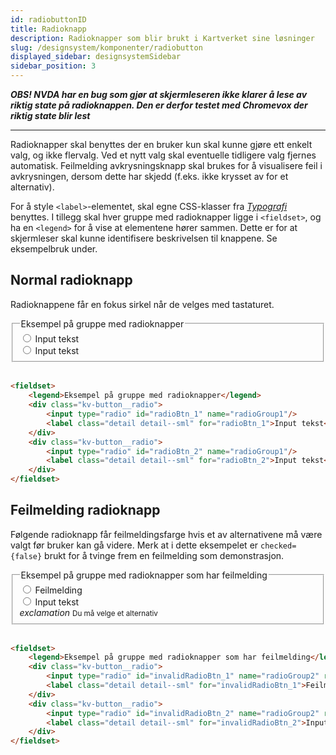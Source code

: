 ```yaml
---
id: radiobuttonID
title: Radioknapp
description: Radioknapper som blir brukt i Kartverket sine løsninger
slug: /designsystem/komponenter/radiobutton
displayed_sidebar: designsystemSidebar
sidebar_position: 3
---
```


***OBS! NVDA har en bug som gjør at skjermleseren ikke klarer å lese av riktig state på radioknappen. Den er derfor
testet med Chromevox der riktig state blir lest***

***

Radioknapper skal benyttes der en bruker kun skal kunne gjøre ett enkelt valg, og ikke flervalg. Ved et nytt valg skal
eventuelle tidligere valg fjernes automatisk. Feilmelding avkrysningsknapp skal brukes for å visualisere feil i
avkrysningen, dersom dette har skjedd (f.eks. ikke krysset av for et alternativ).

For å style <code><label\></code>-elementet, skal egne CSS-klasser fra
[_Typografi_](../designTokens/typography.mdx#label)
benyttes. I tillegg skal hver gruppe med radioknapper ligge i <code><fieldset\></code>, og ha en <code><legend\></code>
for å vise at elementene hører sammen. Dette er for at skjermleser skal kunne identifisere beskrivelsen til knappene. Se
eksempelbruk under.

## Normal radioknapp

Radioknappene får en fokus sirkel når de velges med tastaturet.

<fieldset>
    <legend>Eksempel på gruppe med radioknapper</legend>
    <div class="kv-button__radio">
        <input type="radio" id="radioBtn_1" name="radioGroup1"/>
        <label class="detail detail--sml" for="radioBtn_1">Input tekst</label>
    </div>
    <div class="kv-button__radio">
        <input type="radio" id="radioBtn_2" name="radioGroup1"/>
        <label class="detail detail--sml" for="radioBtn_2">Input tekst</label>
    </div>
</fieldset>

<br/>

```markdown
<fieldset>
    <legend>Eksempel på gruppe med radioknapper</legend>
    <div class="kv-button__radio">
        <input type="radio" id="radioBtn_1" name="radioGroup1"/>
        <label class="detail detail--sml" for="radioBtn_1">Input tekst</label>
    </div>
    <div class="kv-button__radio">
        <input type="radio" id="radioBtn_2" name="radioGroup1"/>
        <label class="detail detail--sml" for="radioBtn_2">Input tekst</label>
    </div>
</fieldset>
```

## Feilmelding radioknapp

Følgende radioknapp får feilmeldingsfarge hvis et av alternativene må være valgt før bruker kan gå videre. Merk at i
dette eksempelet er <code>checked={false}</code> brukt for å tvinge frem en feilmelding som demonstrasjon.

<fieldset>
    <legend>Eksempel på gruppe med radioknapper som har feilmelding</legend>
    <div class="kv-button__radio">
        <input type="radio" id="invalidRadioBtn_1" name="radioGroup2" required/>
        <label class="detail detail--sml" for="invalidRadioBtn_1">Feilmelding</label>
    </div>
    <div class="kv-button__radio">
        <input type="radio" id="invalidRadioBtn_2" name="radioGroup2" required/>
        <label class="detail detail--sml" for="invalidRadioBtn_2">Input tekst</label>
    </div>
    <div class="error__box">
        <i class="material-symbols-outlined">exclamation</i>
            <small>Du må velge et alternativ</small>      
    </div>
</fieldset>
<br/>

```markdown
<fieldset>
    <legend>Eksempel på gruppe med radioknapper som har feilmelding</legend>
    <div class="kv-button__radio">
        <input type="radio" id="invalidRadioBtn_1" name="radioGroup2" required/>
        <label class="detail detail--sml" for="invalidRadioBtn_1">Feilmelding</label>
    </div>
    <div class="kv-button__radio">
        <input type="radio" id="invalidRadioBtn_2" name="radioGroup2" required/>
        <label class="detail detail--sml" for="invalidRadioBtn_2">Input tekst</label>
    </div>
</fieldset>
```
